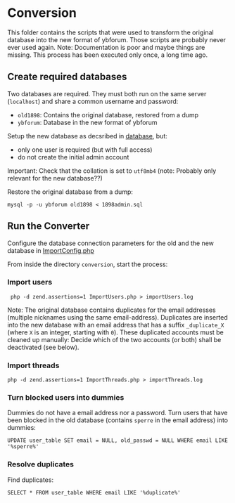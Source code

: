 # Conversion
This folder contains the scripts that were used to transform the original database into the new format of ybforum. Those scripts are probably never ever used again.
Note: Documentation is poor and maybe things are missing. This process has been executed only once, a long time ago.

## Create required databases
Two databases are required. They must both run on the same server (`localhost`) and share a common username and password:
- `old1898`: Contains the original database, restored from a dump
- `ybforum`: Database in the new format of ybforum

Setup the new database as decsribed in [database](../database), but:
- only one user is required (but with full access)
- do not create the initial admin account

Important: Check that the collation is set to `utf8mb4` (note: Probably only relevant for the new database??)

Restore the original database from a dump:
```
mysql -p -u ybforum old1898 < 1898admin.sql
```

## Run the Converter
Configure the database connection parameters for the old and the new database in [ImportConfig.php](ImportConfig.php)

From inside the directory `conversion`, start the process:

### Import users
```
 php -d zend.assertions=1 ImportUsers.php > importUsers.log
```

Note: The original database contains duplicates for the email addresses (multiple nicknames using the same email-address). Duplicates are inserted into the new database with an email address that has a suffix `_duplicate_X` (where `X` is an integer, starting with `0`). These duplicated accounts must be cleaned up manually: Decide which of the two accounts (or both) shall be deactivated (see below).

### Import threads
```
php -d zend.assertions=1 ImportThreads.php > importThreads.log
```

### Turn blocked users into dummies
Dummies do not have a email address nor a password. Turn users that have been blocked in the old database (contains `sperre` in the email address) into dummies:
```
UPDATE user_table SET email = NULL, old_passwd = NULL WHERE email LIKE '%sperre%'
```

### Resolve duplicates
Find duplicates:
```
SELECT * FROM user_table WHERE email LIKE '%duplicate%'
```

